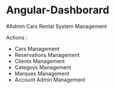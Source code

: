 # Angular-Dashborard
#Admin Cars Rental System Management

Actions :
- Cars Management
- Reservations Management
- Clients Management
- Categoys Management
- Marques Management
- Account Admin Management
